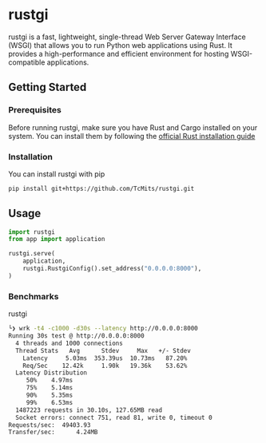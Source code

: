 # rustgi

rustgi is a fast, lightweight, single-thread Web Server Gateway Interface (WSGI) that allows you to run Python web applications using Rust. It provides a high-performance and efficient environment for hosting WSGI-compatible applications.

## Getting Started

### Prerequisites

Before running rustgi, make sure you have Rust and Cargo installed on your system. You can install them by following the [official Rust installation guide](https://www.rust-lang.org/tools/install)

### Installation

You can install rustgi with pip

```sh
pip install git+https://github.com/TcMits/rustgi.git
```

## Usage

```python
import rustgi
from app import application

rustgi.serve(
    application,
    rustgi.RustgiConfig().set_address("0.0.0.0:8000"),
)
```

### Benchmarks

rustgi
```sh
└❯ wrk -t4 -c1000 -d30s --latency http://0.0.0.0:8000
Running 30s test @ http://0.0.0.0:8000
  4 threads and 1000 connections
  Thread Stats   Avg      Stdev     Max   +/- Stdev
    Latency     5.03ms  353.39us  10.73ms   87.20%
    Req/Sec    12.42k     1.90k   19.36k    53.62%
  Latency Distribution
     50%    4.97ms
     75%    5.14ms
     90%    5.35ms
     99%    6.53ms
  1487223 requests in 30.10s, 127.65MB read
  Socket errors: connect 751, read 81, write 0, timeout 0
Requests/sec:  49403.93
Transfer/sec:      4.24MB
```
